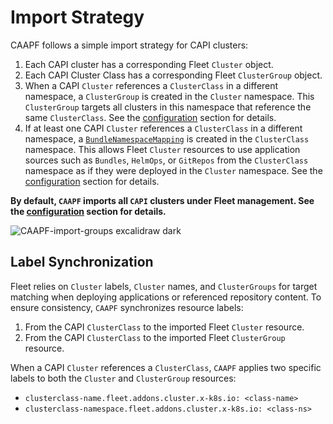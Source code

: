 # Import Strategy

CAAPF follows a simple import strategy for CAPI clusters:

1. Each CAPI cluster has a corresponding Fleet `Cluster` object.
2. Each CAPI Cluster Class has a corresponding Fleet `ClusterGroup` object.
3. When a CAPI `Cluster` references a `ClusterClass` in a different namespace, a `ClusterGroup` is created in the `Cluster` namespace. This `ClusterGroup` targets all clusters in this namespace that reference the same `ClusterClass`. See the [configuration](03_fleet-addon-config#applyclassgroup) section for details.
4. If at least one CAPI `Cluster` references a `ClusterClass` in a different namespace, a [`BundleNamespaceMapping`][mapping] is created in the `ClusterClass` namespace. This allows Fleet `Cluster` resources to use application sources such as `Bundles`, `HelmOps`, or `GitRepos` from the `ClusterClass` namespace as if they were deployed in the `Cluster` namespace. See the [configuration](#cluster-clustergroupbundlenamespacemapping-configuration) section for details.

[mapping]: https://fleet.rancher.io/namespaces#cross-namespace-deployments

**By default, `CAAPF` imports all `CAPI` clusters under Fleet management. See the [configuration](03_fleet-addon-config.md#applyclassgroup) section for details.**

![CAAPF-import-groups excalidraw dark](https://github.com/rancher-sandbox/cluster-api-addon-provider-fleet/assets/32226600/0e0bf58d-7030-491e-976e-8363023f0c88)

## Label Synchronization

Fleet relies on `Cluster` labels, `Cluster` names, and `ClusterGroups` for target matching when deploying applications or referenced repository content. To ensure consistency, `CAAPF` synchronizes resource labels:

1. From the CAPI `ClusterClass` to the imported Fleet `Cluster` resource.
2. From the CAPI `ClusterClass` to the imported Fleet `ClusterGroup` resource.

When a CAPI `Cluster` references a `ClusterClass`, `CAAPF` applies two specific labels to both the `Cluster` and `ClusterGroup` resources:

- `clusterclass-name.fleet.addons.cluster.x-k8s.io: <class-name>`
- `clusterclass-namespace.fleet.addons.cluster.x-k8s.io: <class-ns>`
